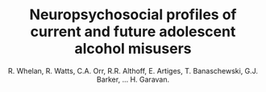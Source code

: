 ---
author: R. Whelan, R. Watts, C.A. Orr, R.R. Althoff, E. Artiges, T. Banaschewski, G.J. Barker, ... H. Garavan.
title: Neuropsychosocial profiles of current and future adolescent alcohol misusers
journal: Nature
year: 2014
type: article
doi: 10.1038/nature13402
volume: 512
number: 7513
---